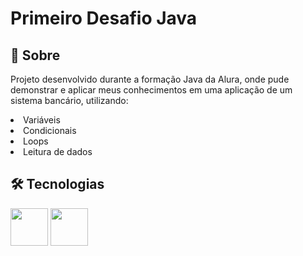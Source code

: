 <h1>Primeiro Desafio Java</h1>

<h2>📝 Sobre</h2>
<p>  Projeto desenvolvido durante a formação Java da Alura, onde pude demonstrar e aplicar meus conhecimentos em uma aplicação de um sistema bancário, utilizando: </p>
<li>
  Variáveis
</li>
<li>
  Condicionais
</li>
<li>
  Loops
</li>
<li>
  Leitura de dados
</li>

<h2>🛠 Tecnologias</h2>
<div>
  <img loading="lazy" src="https://cdn.jsdelivr.net/gh/devicons/devicon@latest/icons/java/java-original-wordmark.svg" width="60" height="60"/>
  <img loading="lazy" src="https://cdn.jsdelivr.net/gh/devicons/devicon@latest/icons/intellij/intellij-original.svg" width="60" height="60"/>
</div>

